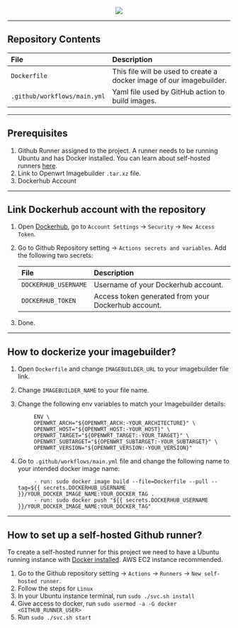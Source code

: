 <p  align="center">

<img  src="https://github.com/Open-Core-Initiative/sturdynet-openwrt-imagebuilder/assets/41849970/0ca6598d-fe1c-4736-b3fa-71c8d58ac6d1">

</p>

---

## Repository Contents

| File                       | Description                                         |
| :------------------------ | :-------------------------------------------------------- |
| `Dockerfile` | This file will be used to create a docker image of our imagebuilder.        |
| `.github/workflows/main.yml` | Yaml file used by GitHub action to build images.        |

---

## Prerequisites

1. Github Runner assigned to the project. A runner needs to be running Ubuntu and has Docker installed. You can learn about self-hosted runners [here](#how-to-setup-a-self-hosted-github-runner).
2. Link to Openwrt Imagebuilder `.tar.xz` file.
3. Dockerhub Account

---

## Link Dockerhub account with the repository

1. Open [Dockerhub](https://hub.docker.com/), go to `Account Settings` -> `Security` -> `New Access Token`.
2. Go to Github Repository setting -> `Actions secrets and variables`. Add the following two secrets:

    | File                       | Description                                         |
    | :------------------------ | :-------------------------------------------------------- |
    | `DOCKERHUB_USERNAME` | Username of your Dockerhub account.        |
    | `DOCKERHUB_TOKEN` | Access token generated from your Dockerhub account.        |

3. Done.

---

## How to dockerize your imagebuilder?

1. Open `Dockerfile` and change `IMAGEBUILDER_URL` to your imagebuilder file link.
2. Change `IMAGEBUILDER_NAME` to your file name.
3. Change the following env variables to match your Imagebuilder details:

            ENV \
            OPENWRT_ARCH="${OPENWRT_ARCH:-YOUR_ARCHITECTURE}" \
            OPENWRT_HOST="${OPENWRT_HOST:-YOUR_HOST}" \
            OPENWRT_TARGET="${OPENWRT_TARGET:-YOUR_TARGET}" \
            OPENWRT_SUBTARGET="${OPENWRT_SUBTARGET:-YOUR_SUBTARGET}" \
            OPENWRT_VERSION="${OPENWRT_VERSION:-YOUR_VERSION}"
        
4. Go to `.github/workflows/main.yml` file and change the following name to your intended docker image name:

            - run: sudo docker image build --file=Dockerfile --pull --tag=${{ secrets.DOCKERHUB_USERNAME }}/YOUR_DOCKER_IMAGE_NAME:YOUR_DOCKER_TAG .
            - run: sudo docker push "${{ secrets.DOCKERHUB_USERNAME }}/YOUR_DOCKER_IMAGE_NAME:YOUR_DOCKER_TAG"

---

## How to set up a self-hosted Github runner?

To create a self-hosted runner for this project we need to have a Ubuntu running instance with [Docker installed](https://docs.docker.com/engine/install/ubuntu/#install-using-the-repository). AWS EC2 instance recommended.

1. Go to the Github repository setting -> `Actions` -> `Runners` -> `New self-hosted runner`.
2. Follow the steps for `Linux`
3. In your Ubuntu instance terminal, run `sudo ./svc.sh install`
4. Give access to docker, run `sudo usermod -a -G docker <GITHUB_RUNNER_USER>`
5. Run `sudo ./svc.sh start`
